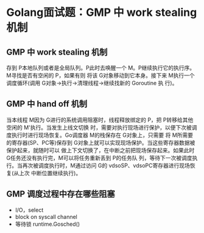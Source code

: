 # Golang面试题：GMP 中 work stealing 机制

## GMP 中 work stealing 机制

存到 P本地队列或者是全局队列。P此时去唤醒一个 M。P继续执行它的执行序。M寻找是否有空闲的 P，如果有则 将该 G对象移动到它本身。接下来 M执行一个调度循环(调用 G对象->执行->清理线程→继续找新的 Goroutine 执 行)。

## GMP 中 hand off 机制

当本线程 M因为 G进行的系统调用阻塞时，线程释放绑定的 P，把 P转移给其他空闲的 M'执行。当发生上线文切换 时，需要对执行现场进行保护，以便下次被调度执行时进行现场恢复。Go调度器 M的栈保存在 G对象上，只需要 将 M所需要的寄存器(SP、PC等)保存到 G对象上就可以实现现场保护。当这些寄存器数据被保护起来，就随时可以 做上下文切换了，在中断之前把现场保存起来。如果此时 G任务还没有执行完，M可以将任务重新丢到 P的任务队 列，等待下一次被调度执行。当再次被调度执行时，M通过访问 G的 vdsoSP、vdsoPC寄存器进行现场恢复(从上次 中断位置继续执行)。

## GMP 调度过程中存在哪些阻塞

- I/O，select
- block on syscall channel
- 等待锁 runtime.Gosched()